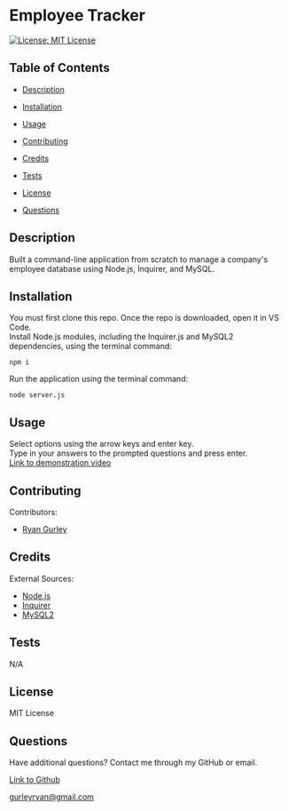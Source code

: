 # Employee Tracker


[![License: MIT License](https://img.shields.io/badge/License-MIT-green.svg)](https://opensource.org/license/mit/)

## Table of Contents

 * [Description](#description)

 * [Installation](#installation)

 * [Usage](#usage)

 * [Contributing](#contributing)

 * [Credits](#credits)

 * [Tests](#tests)

 * [License](#license)

 * [Questions](#questions)

## Description

Built a command-line application from scratch to manage a company's employee database using Node.js, Inquirer, and MySQL.

## Installation

You must first clone this repo. Once the repo is downloaded, open it in VS Code. <br />
Install Node.js modules, including the Inquirer.js and MySQL2 dependencies, using the terminal command:
```console
npm i
```
Run the application using the terminal command:
```console
node server.js
```

## Usage

Select options using the arrow keys and enter key. <br />
Type in your answers to the prompted questions and press enter. <br />
[Link to demonstration video](https://drive.google.com/file/d/1PdneX4JjbN7gc1T1hQMghXdIhZVSQZag/view)


## Contributing

Contributors: <br />

- [Ryan Gurley](https://github.com/gurleyryan)

## Credits

External Sources: <br />
- [Node.js](https://nodejs.org/en) <br />
- [Inquirer](https://www.npmjs.com/package/inquirer) <br />
- [MySQL2](https://www.npmjs.com/package/mysql2)

## Tests

N/A

## License

MIT License

## Questions

Have additional questions? Contact me through my GitHub or email.

[Link to Github](https://github.com/gurleyryan)

<a href="mailto:gurleyryan@gmail.com">gurleyryan@gmail.com</a>
